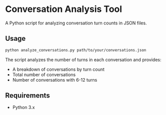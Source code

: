 # Conversation Analysis Tool

A Python script for analyzing conversation turn counts in JSON files.

## Usage

```bash
python analyze_conversations.py path/to/your/conversations.json
```

The script analyzes the number of turns in each conversation and provides:
- A breakdown of conversations by turn count
- Total number of conversations
- Number of conversations with 6-12 turns

## Requirements
- Python 3.x
